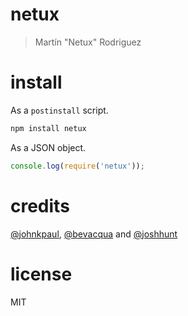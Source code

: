 # netux

> Martín "Netux" Rodriguez

# install

As a `postinstall` script.

```bash
npm install netux
```

As a JSON object.

```js
console.log(require('netux'));
```

# credits

[@johnkpaul](https://github.com/johnkpaul/johnkpaul), [@bevacqua](https://github.com/bevacqua/bevacqua) and [@joshhunt](https://github.com/bevacqua/bevacqua)

# license

MIT
